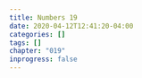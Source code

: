 ```yaml
---
title: Numbers 19
date: 2020-04-12T12:41:20-04:00
categories: []
tags: []
chapter: "019"
inprogress: false
---
```


